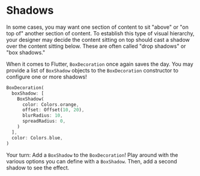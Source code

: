 # Shadows

In some cases, you may want one section of content to sit "above" or "on top of"
another section of content. To establish this type of visual hierarchy, your
designer may decide the content sitting on top should cast a shadow over the
content sitting below. These are often called "drop shadows" or "box shadows."

When it comes to Flutter, `BoxDecoration` once again saves the day. You may 
provide a list of `BoxShadow` objects to the `BoxDecoration` constructor to
configure one or more shadows!

```dart
BoxDecoration(
  boxShadow: [
    BoxShadow(
      color: Colors.orange,
      offset: Offset(10, 20),
      blurRadius: 10,
      spreadRadius: 0,
    )
  ],
  color: Colors.blue,
)
```

Your turn: Add a `BoxShadow` to the `BoxDecoration`! Play around with the 
various options you can define with a `BoxShadow`. Then, add a second shadow
to see the effect.
